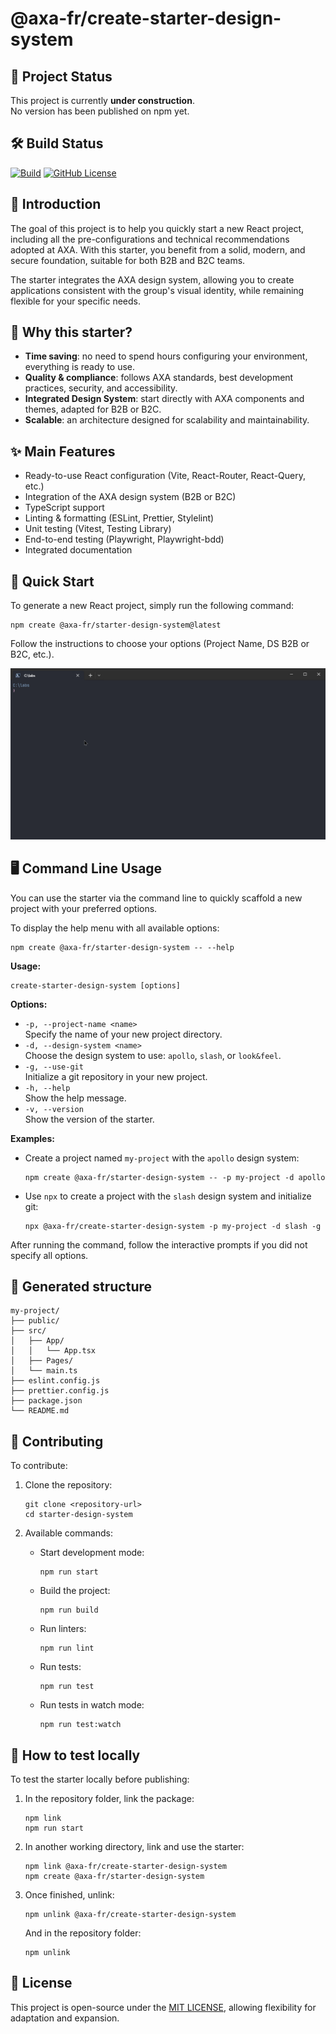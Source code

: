 # @axa-fr/create-starter-design-system

## 🚧 Project Status

This project is currently **under construction**.  
No version has been published on npm yet.

## 🛠️ Build Status

[![Build](https://github.com/samuel-gomez/starter-design-system/actions/workflows/build.yaml/badge.svg)](https://github.com/samuel-gomez/starter-design-system/actions/workflows/build.yaml)
[![GitHub License](https://img.shields.io/github/license/samuel-gomez/starter-design-system)](https://github.com/samuel-gomez/starter-design-system?tab=MIT-1-ov-file#readme)

## 🚀 Introduction

The goal of this project is to help you quickly start a new React project, including all the pre-configurations and technical recommendations adopted at AXA. With this starter, you benefit from a solid, modern, and secure foundation, suitable for both B2B and B2C teams.

The starter integrates the AXA design system, allowing you to create applications consistent with the group's visual identity, while remaining flexible for your specific needs.

## 🎯 Why this starter?

- **Time saving**: no need to spend hours configuring your environment, everything is ready to use.
- **Quality & compliance**: follows AXA standards, best development practices, security, and accessibility.
- **Integrated Design System**: start directly with AXA components and themes, adapted for B2B or B2C.
- **Scalable**: an architecture designed for scalability and maintainability.

## ✨ Main Features

- Ready-to-use React configuration (Vite, React-Router, React-Query, etc.)
- Integration of the AXA design system (B2B or B2C)
- TypeScript support
- Linting & formatting (ESLint, Prettier, Stylelint)
- Unit testing (Vitest, Testing Library)
- End-to-end testing (Playwright, Playwright-bdd)
- Integrated documentation

## 🏁 Quick Start

To generate a new React project, simply run the following command:

```shell
npm create @axa-fr/starter-design-system@latest
```

Follow the instructions to choose your options (Project Name, DS B2B or B2C, etc.).

![Demo.gif](assets/Demo.gif)

## 🖥️ Command Line Usage

You can use the starter via the command line to quickly scaffold a new project with your preferred options.

To display the help menu with all available options:

```shell
npm create @axa-fr/starter-design-system -- --help
```

**Usage:**

```
create-starter-design-system [options]
```

**Options:**

- `-p, --project-name <name>`  
  Specify the name of your new project directory.
- `-d, --design-system <name>`  
  Choose the design system to use: `apollo`, `slash`, or `look&feel`.
- `-g, --use-git`  
  Initialize a git repository in your new project.
- `-h, --help`  
  Show the help message.
- `-v, --version`  
  Show the version of the starter.

**Examples:**

- Create a project named `my-project` with the `apollo` design system:
  ```shell
  npm create @axa-fr/starter-design-system -- -p my-project -d apollo
  ```
- Use `npx` to create a project with the `slash` design system and initialize git:
  ```shell
  npx @axa-fr/create-starter-design-system -p my-project -d slash -g
  ```

After running the command, follow the interactive prompts if you did not specify all options.

## 📁 Generated structure

```
my-project/
├── public/
├── src/
│   ├── App/
│   │   └── App.tsx
│   ├── Pages/
│   └── main.ts
├── eslint.config.js
├── prettier.config.js
├── package.json
└── README.md
```

## 🤝 Contributing

To contribute:

1. Clone the repository:

   ```shell
   git clone <repository-url>
   cd starter-design-system
   ```

2. Available commands:

   - Start development mode:
     ```shell
     npm run start
     ```
   - Build the project:
     ```shell
     npm run build
     ```
   - Run linters:
     ```shell
     npm run lint
     ```
   - Run tests:
     ```shell
     npm run test
     ```
   - Run tests in watch mode:
     ```shell
     npm run test:watch
     ```

## 🧪 How to test locally

To test the starter locally before publishing:

1. In the repository folder, link the package:

   ```shell
   npm link
   npm run start
   ```

2. In another working directory, link and use the starter:

   ```shell
   npm link @axa-fr/create-starter-design-system
   npm create @axa-fr/starter-design-system
   ```

3. Once finished, unlink:
   ```shell
   npm unlink @axa-fr/create-starter-design-system
   ```
   And in the repository folder:
   ```shell
   npm unlink
   ```

## 📄 License

This project is open-source under the [MIT LICENSE](./LICENSE), allowing flexibility for adaptation and expansion.
